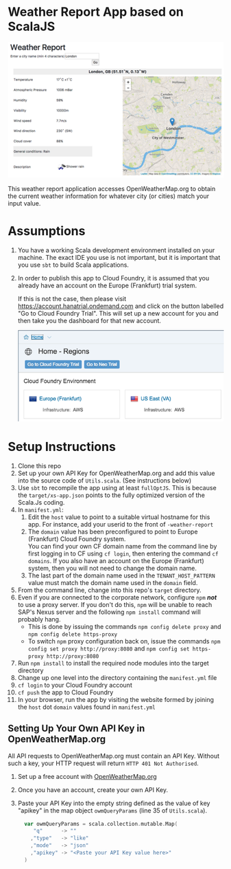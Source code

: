 # Weather Report App based on ScalaJS

![Weather Report](./src/main/resources/WeatherReport.png)

This weather report application accesses OpenWeatherMap.org to obtain the current weather information for whatever city (or cities) match your input value.

# Assumptions

1. You have a working Scala development environment installed on your machine.  The exact IDE you use is not important, but it is important that you use `sbt` to build Scala applications.

1. In order to publish this app to Cloud Foundry, it is assumed that you already have an account on the Europe (Frankfurt) trial system.

    If this is not the case, then please visit <https://account.hanatrial.ondemand.com> and click on the button labelled "Go to Cloud Foundry Trial".  This will set up a new account for you and then take you the dashboard for that new account.

    ![Go to Cloud Foundry Trial](./src/main/resources/Cloud%20Foundry%20Home.png)

# Setup Instructions

1. Clone this repo
1. Set up your own API Key for OpenWeatherMap.org and add this value into the source code of `Utils.scala`. (See instructions below)
1. Use `sbt` to recompile the app using at least `fullOptJS`.  This is because the `target/xs-app.json` points to the fully optimized version of the Scala.Js coding.
1. In `manifest.yml`:
    1. Edit the `host` value to point to a suitable virtual hostname for this app.  For instance, add your userid to the front of `-weather-report`
    1. The `domain` value has been preconfigured to point to Europe (Frankfurt) Cloud Foundry system.  
    You can find your own CF domain name from the command line by first logging in to CF using `cf login`, then entering the command `cf domains`.  If you also have an account on the Europe (Frankfurt) system, then you will not need to change the domain name.
    1. The last part of the domain name used in the `TENANT_HOST_PATTERN` value must match the domain name used in the `domain` field.
1. From the command line, change into this repo's `target` directory.
1. Even if you are connected to the corporate network, configure `npm` ***not*** to use a proxy server.  If you don't do this, `npm` will be unable to reach SAP's Nexus server and the following `npm install` command will probably hang.
    * This is done by issuing the commands `npm config delete proxy` and `npm config delete https-proxy`
    * To switch `npm` proxy configuration back on, issue the commands `npm config set proxy http://proxy:8080` and `npm config set https-proxy http://proxy:8080` 
1. Run `npm install` to install the required node modules into the target directory
1. Change up one level into the directory containing the `manifest.yml` file
1. `cf login` to your Cloud Foundry account
1. `cf push` the app to Cloud Foundry
1. In your browser, run the app by visiting the website formed by joining the `host` dot `domain` values found in `manifest.yml`

## Setting Up Your Own API Key in OpenWeatherMap.org
All API requests to OpenWeatherMap.org must contain an API Key.  Without such a key, your HTTP request will return `HTTP 401 Not Authorised`.

1. Set up a free account with [OpenWeatherMap.org](https://home.openweathermap.org/users/sign_up)
1. Once you have an account, create your own API Key.
1. Paste your API Key into the empty string defined as the value of key "apikey" in the map object `owmQueryParams` (line 35 of `Utils.scala`).

    ```scala
      var owmQueryParams = scala.collection.mutable.Map(
         "q"      -> ""
        ,"type"   -> "like"
        ,"mode"   -> "json"
        ,"apikey" -> "<Paste your API Key value here>"
      )
    ```

   
   

